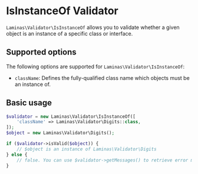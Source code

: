 # IsInstanceOf Validator

`Laminas\Validator\IsInstanceOf` allows you to validate whether a given object is
an instance of a specific class or interface.

## Supported options

The following options are supported for `Laminas\Validator\IsInstanceOf`:

- `className`: Defines the fully-qualified class name which objects must be an
  instance of.

## Basic usage

```php
$validator = new Laminas\Validator\IsInstanceOf([
    'className' => Laminas\Validator\Digits::class,
]);
$object = new Laminas\Validator\Digits();

if ($validator->isValid($object)) {
    // $object is an instance of Laminas\Validator\Digits
} else {
    // false. You can use $validator->getMessages() to retrieve error messages
}
```
